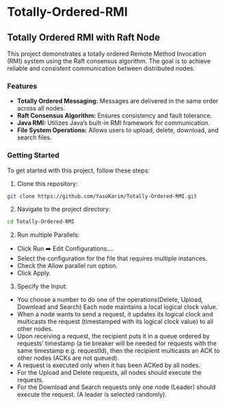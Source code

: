 # Totally-Ordered-RMI

## Totally Ordered RMI with Raft Node

This project demonstrates a totally ordered Remote Method Invocation (RMI) system using the Raft consensus algorithm. The goal is to achieve reliable and consistent communication between distributed nodes.

### Features

- **Totally Ordered Messaging:** Messages are delivered in the same order across all nodes.
- **Raft Consensus Algorithm:** Ensures consistency and fault tolerance.
- **Java RMI:** Utilizes Java’s built-in RMI framework for communication.
- **File System Operations:** Allows users to upload, delete, download, and search files.

### Getting Started

To get started with this project, follow these steps:

1. Clone this repository:

```bash
git clone https://github.com/YasoKarim/Totally-Ordered-RMI.git
```
2. Navigate to the project directory:

```bash
cd Totally-Ordered-RMI 
```

2. Run multiple Parallels:
- Click Run ➡️ Edit Configurations….
- Select the configuration for the file that requires multiple instances.
- Check the Allow parallel run option.
- Click Apply.

3. Specify the Input:
- You choose a number to do one of the operations(Delete, Upload, Download and Search)
Each node maintains a local logical clock value.
- When a node wants to send a request, it updates its logical clock and multicasts the request (timestamped with its logical clock value) to all other nodes.
- Upon receiving a request, the recipient puts it in a queue ordered by requests’ timestamp (a tie breaker will be needed for requests with the same timestamp e.g. requestId), then the recipient multicasts an ACK to other nodes (ACKs are not queued).
- A request is executed only when it has been ACKed by all nodes.
- For the Upload and Delete requests, all nodes should execute the requests.
- For the Download and Search requests only one node (Leader) should execute the request. (A leader is selected randomly). 

